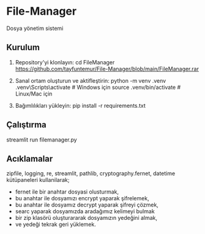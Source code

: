 # File-Manager
Dosya yönetim sistemi
## Kurulum
1. Repository'yi klonlayın:
  cd FileManager
  https://github.com/tayfuntemur/File-Manager/blob/main/FileManager.rar

3. Sanal ortam oluşturun ve aktifleştirin:
  python -m venv .venv
  .venv\Scripts\activate  # Windows için
  source .venv/bin/activate  # Linux/Mac için
4. Bağımlılıkları yükleyin:
   pip install -r requirements.txt

## Çalıştırma
  streamlit run filemanager.py

## Acıklamalar 
zipfile, logging, re, streamlit, pathlib, cryptography.fernet, datetime kütüpaneleri
kullanilarak;
- fernet ile bir anahtar dosyasi olusturmak,
- bu anahtar ile dosyamızı encrypt yaparak şifrelemek,
- bu anahtar ile dosyamız decrypt yaparak şifreyi çözmek,
- searc yaparak dosyamızda aradağımız kelimeyi bulmak
- bir zip klasörü oluşturararak dosyamızın yedeğini almak,
- ve yedeği tekrak geri yüklemek.


